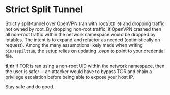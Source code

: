 # Strict Split Tunnel
Strictly split-tunnel over OpenVPN (ran with root/`UID 0`) and dropping traffic not owned by root. By dropping non-root traffic, if OpenVPN crashed then all non-root traffic within the network namespace would be dropped by iptables. The intent is to expand and refactor as needed (optimistically on request). Among the many assumptions likely made when writing `bin/sspilttun`, the [setup](https://www.ivpn.net/setup/gnu-linux-terminal.html) relies on updating *.ovpn* to point to your credential file.    

**tl;dr** if TOR is ran using a non-root UID within the network namespace, then the user is safer---an attacker would have to bypass TOR and chain a privilege escalation before being able to expose your host IP.

Stay safe and do good.
